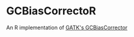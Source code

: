 # GCBiasCorrectoR
An R implementation of [GATK's GCBiasCorrector](https://github.com/broadinstitute/gatk/blob/master/src/main/java/org/broadinstitute/hellbender/tools/copynumber/denoising/GCBiasCorrector.java)
